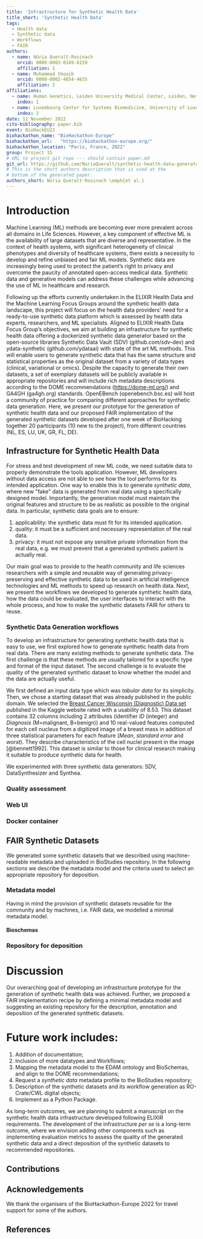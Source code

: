 ```yaml
---
title: 'Infrastructure for Synthetic Health Data'
title_short: 'Synthetic Health Data'
tags:
  - Health data
  - Synthetic data
  - Workflows
  - FAIR
authors:
  - name: Núria Queralt-Rosinach
    orcid: 0000-0003-0169-8159
    affiliation: 1
  - name: Muhammad Shoaib
    orcid: 0000-0002-4854-4635
    affiliation: 2
affiliations:
  - name: Human Genetics, Leiden University Medical Center, Leiden, Netherlands
    index: 1
  - name: Luxembourg Center for Systems Biomedicine, University of Luxembourg, Luxembourg
    index: 2
date: 11 November 2022
cito-bibliography: paper.bib
event: BioHackEU22
biohackathon_name: "BioHackathon-Europe"
biohackathon_url:   "https://biohackathon-europe.org/"
biohackathon_location: "Paris, France, 2022"
group: Project 15
# URL to project git repo --- should contain paper.md
git_url: https://github.com/NuriaQueralt/synthetic-health-data-generator/bhxiv
# This is the short authors description that is used at the
# bottom of the generated paper.
authors_short: Núria Queralt-Rosinach \emph{et al.}
---
```

<!--

The paper.md, bibtex and figure file can be found in this repo:

  https://github.com/journal-of-research-objects/Example-BioHackrXiv-Paper

To modify, please clone the repo. You can generate PDF of the paper by
pasting above link (or yours) in

  http://biohackrxiv.genenetwork.org/

-->

# Introduction
Machine Learning (ML) methods are becoming ever more prevalent across all domains in Life Sciences. However, a key component of effective ML is the availability of large datasets that are diverse and representative. In the context of health systems, with significant heterogeneity of clinical phenotypes and diversity of healthcare systems, there exists a necessity to develop and refine unbiased and fair ML models. Synthetic data are increasingly being used to protect the patient’s right to privacy and overcome the paucity of annotated open-access medical data. Synthetic data and generative models can address these challenges while advancing the use of ML in healthcare and research.

Following up the efforts currently undertaken in the ELIXIR Health Data and the Machine Learning Focus Groups around the synthetic health data landscape, this project will focus on the health data providers' need for a ready-to-use synthetic data platform which is assessed by health data experts, researchers, and ML specialists. Aligned to ELIXIR Health Data Focus Group’s objectives, we aim at building an infrastructure for synthetic health data offering a dockerized synthetic data generator based on the open-source libraries Synthetic Data Vault (SDV) (github.com/sdv-dev) and ydata-synthetic (github.com/ydataai) with state of the art ML methods. This will enable users to generate synthetic data that has the same structure and statistical properties as the original dataset from a variety of data types (clinical, variational or omics). Despite the capacity to generate their own datasets, a set of exemplary datasets will be publicly available in appropriate repositories and will include rich metadata descriptions according to the DOME recommendations (https://dome-ml.org/) and GA4GH (ga4gh.org) standards. OpenEBench (openebench.bsc.es) will host a community of practice for comparing different approaches for synthetic data generation. Here, we present our prototype for the generation of synthetic health data and our proposed FAIR implementation of the generated synthetic datasets developed after one week of BioHacking together 20 participants (10 new to the project), from different countries (NL, ES, LU, UK, GR, FL, DE).

<!--
# Results
-->

## Infrastructure for Synthetic Health Data
For stress and test development of new ML code, we need suitable data to properly demonstrate the tools application. However, ML developers without data access are not able to see how the tool performs for its intended application. One way to enable this is to generate _synthetic data_, where new "fake" data is generated from real data using a specifically designed model. Importantly, the generation model must maintain the original features and structure to be as realistic as possible to the original data. In particular, synthetic data goals are to ensure:

1. applicability: the synthetic data must fit for its intended application.
2. quality: it must be a sufficient and necessary representation of the real data.
3. privacy: it must not expose any sensitive private information from the real data, e.g. we must prevent that a generated synthetic patient is actually real.

Our main goal was to provide to the health community and life sciences researchers with a simple and reusable way of generating privacy-preserving and effective synthetic data to be used in artificial intelligence technologies and ML methods to speed up research on health data. Next, we present the workflows we developed to generate synthetic health data, how the data could be evaluated, the user interfaces to interact with the whole process, and how to make the synthetic datasets FAIR for others to reuse.


### Synthetic Data Generation workflows
To develop an infrastructure for generating synthetic health data that is easy to use, we first explored how to generate synthetic health data from real data. There are many existing methods to generate synthetic data. The first challenge is that these methods are usually tailored for a specific type and format of the input dataset. The second challenge is to evaluate the quality of the generated synthetic dataset to know whether the model and the data are actually useful.

We first defined an input data type which was _tabular data_ for its simplicity. Then, we chose a starting dataset that was already published in the public domain. We selected the [Breast Cancer Wisconsin (Diagnostic) Data set](https://www.kaggle.com/datasets/uciml/breast-cancer-wisconsin-data) published in the Kaggle website rated with a usability of $8.53$. This dataset contains 32 columns including 2 attributes (identifier _ID_ (integer) and _Diagnosis_ (M=malignant, B=benign)) and 10 real-valued features computed for each cell nucleus from a digitized image of a breast mass in addition of three statistical parameters for each feature (_Mean_, _standard error_ and _worst_). They describe characteristics of the cell nuclei present in the image [@bennett1992]. This dataset is similar to those for clinical research making it suitable to produce synthetic data for health.

We experimented with three synthetic data generators: SDV, DataSynthesizer and Synthea.  

### Quality assessment

### Web UI

### Docker container



## FAIR Synthetic Datasets
We generated some synthetic datasets that we described using machine-readable metadata and uploaded in BioStudies repository. In the following sections we describe the metadata model and the criteria used to select an appropriate repository for deposition.

### Metadata model
Having in mind the provision of synthetic datasets reusable for the community and by machines, i.e. FAIR data, we modelled a minimal metadata model.

#### Bioschemas

### Repository for deposition


# Discussion
Our overarching goal of developing an infrastructure prototype for the generation of synthetic health data was achieved. Further, we proposed a FAIR implementation recipe by defining a minimal metadata model and suggesting an existing repository for the description, annotation and deposition of the generated synthetic datasets.

# Future work includes:

1. Addition of documentation;
2. Inclusion of more datatypes and Workflows;
3. Mapping the metadata model to the EDAM ontology and BioSchemas, and align to the DOME recommendations;
4. Request a _synthetic data_ metadata profile to the BioStudies repository;
5. Description of the synthetic datasets and its workflow generation as RO-Crate/CWL digital objects;
6. Implement as a Python Package.

As long-term outcomes, we are planning to submit a manuscript on the synthetic health data infrastructure developed following ELIXIR requirements. The development of the infrastructure _per se_ is a long-term outcome, where we envision adding other components such as implementing evaluation metrics to assess the quality of the generated synthetic data and a direct deposition of the synthetic datasets to recommended repositories.

## Contributions


## Acknowledgements

We thank the organisers of the BioHackathon-Europe 2022 for travel support for some of the authors.


## References
